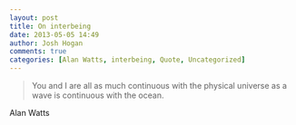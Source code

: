 ```yaml
---
layout: post
title: On interbeing
date: 2013-05-05 14:49
author: Josh Hogan
comments: true
categories: [Alan Watts, interbeing, Quote, Uncategorized]
---
```

<blockquote>You and I are all as much continuous with the physical universe as a wave is continuous with the ocean.</blockquote>
Alan Watts
